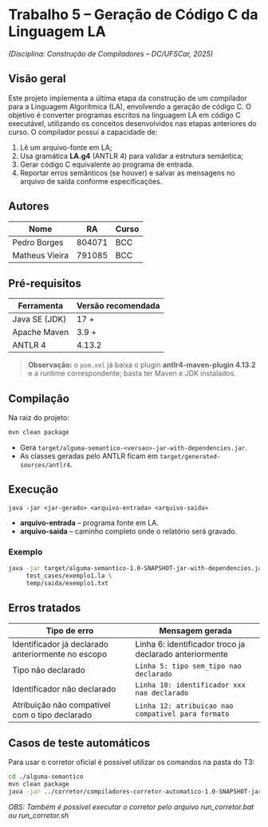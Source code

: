 # Trabalho 5 – Geração de Código C da Linguagem LA  
*(Disciplina: Construção de Compiladores – DC/UFSCar, 2025)*

## Visão geral

Este projeto implementa a última etapa da construção de um compilador para a Linguagem Algorítmica (LA), envolvendo a geração de código C. O objetivo é converter programas escritos na linguagem LA em código C executável, utilizando os conceitos desenvolvidos nas etapas anteriores do curso. O compilador possui a capacidade de:

1. Lê um arquivo-fonte em LA;
2. Usa gramática **LA.g4** (ANTLR 4) para validar a estrutura semântica;
3. Gerar código C equivalente ao programa de entrada.
4. Reportar erros semânticos (se houver) e salvar as mensagens no arquivo de saída conforme especificações.

## Autores

| Nome | RA | Curso |
|------|----|-------|
| Pedro Borges | 804071 | BCC |
| Matheus Vieira | 791085 | BCC |

## Pré-requisitos

| Ferramenta | Versão recomendada |
|------------|-------------------|
| Java SE (JDK) | 17 + |
| Apache Maven | 3.9 + |
| ANTLR 4 | 4.13.2 |

> **Observação:** o `pom.xml` já baixa o plugin **antlr4-maven-plugin 4.13.2** e a runtime correspondente; basta ter Maven e JDK instalados.  

## Compilação

Na raiz do projeto:

```bash
mvn clean package
```

* Gera `target/alguma-semantico-<versao>-jar-with-dependencies.jar`.  
* As classes geradas pelo ANTLR ficam em `target/generated-sources/antlr4`.

## Execução

```
java -jar <jar-gerado> <arquivo-entrada> <arquivo-saida>
```

* **arquivo-entrada** – programa fonte em LA.  
* **arquivo-saida**  – caminho completo onde o relatório será gravado.

### Exemplo

```bash
java -jar target/alguma-semantico-1.0-SNAPSHOT-jar-with-dependencies.jar \
     test_cases/exemplo1.la \
     temp/saida/exemplo1.txt
```

## Erros tratados

Tipo de erro | Mensagem gerada
-------------|----------------
Identificador já declarado anteriormente no escopo | Linha 6: identificador troco ja declarado anteriormente
Tipo não declarado | `Linha 5: tipo sem_tipo nao declarado`
Identificador não declarado | `Linha 10: identificador xxx nao declarado`
Atribuição não compatível com o tipo declarado | `Linha 12: atribuicao nao compativel para formato`


## Casos de teste automáticos

Para usar o corretor oficial é possivel utilizar os comandos na pasta do T3:

```bash
cd ./alguma-semantico
mvn clean package
java -jar ../corretor/compiladores-corretor-automatico-1.0-SNAPSHOT-jar-with-dependencies.jar  "java -jar ./target/alguma-semantico-1.0-SNAPSHOT-jar-with-dependencies.jar" gcc ../corretor/temp/ ../corretor/casos-de-teste/ "804071, 791085" t5
```
*OBS: Também é possível executar o corretor pelo arquivo run_corretor.bat ou run_corretor.sh*

